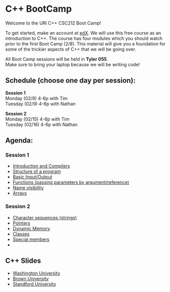 # C++ BootCamp

Welcome to the URI C++ CSC212 Boot Camp!

To get started, make an account at [edX](https://www.edx.org/course/introduction-c-microsoft-dev210x-0).
We will use this free course as an introduction to C++. The course has four modules which you should
watch prior to the first Boot Camp (2/8).  This material will give you a foundation for some of the trickier
aspects of C++ that we will be going over.

All Boot Camp sessions will be held in **Tyler 055**.  
Make sure to bring your laptop because we will be writing code!

## Schedule (choose one day per session):

**Session 1**  
Monday (02/8) 4-6p with Tim  
Tuesday (02/9) 4-6p with Nathan  

**Session 2**  
Monday (02/15) 4-6p with Tim  
Tuesday (02/16) 4-6p with Nathan  

## Agenda:

### Session 1
- [Introduction and Compilers](http://www.cplusplus.com/doc/tutorial/introduction/)
- [Structure of a program](http://www.cplusplus.com/doc/tutorial/program_structure/)
- [Basic Input/Output](http://www.cplusplus.com/doc/tutorial/basic_io/)
- [Functions (passing parameters by argument/reference)](http://www.cplusplus.com/doc/tutorial/functions/)
- [Name visibility](http://www.cplusplus.com/doc/tutorial/namespaces/)
- [Arrays](http://www.cplusplus.com/doc/tutorial/arrays/)

### Session 2
- [Character sequences (strings)](http://www.cplusplus.com/doc/tutorial/ntcs/)
- [Pointers](http://www.cplusplus.com/doc/tutorial/pointers/)
- [Dynamic Memory](http://www.cplusplus.com/doc/tutorial/dynamic/)
- [Classes](http://www.cplusplus.com/doc/tutorial/classes/)
- [Special members](http://www.cplusplus.com/doc/tutorial/classes2/)
- 

## C++ Slides
- [Washington University](https://courses.cs.washington.edu/courses/cse333/16wi/calendar/lecturelist.html)
- [Brown University](https://cs.brown.edu/courses/cs123/resources/c++_mini_course.pdf)
- [Standford University](http://web.stanford.edu/class/cs106l/course-reader/full_course_reader.pdf)
